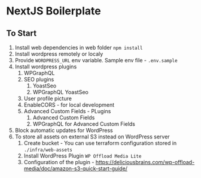 # NextJS Boilerplate

## To Start
1. Install web dependencies in web folder `npm install`
2. Install wordpress remotely or localy
3. Provide `WORDPRESS_URL` env variable. Sample env file - `.env.sample`
4. Install wordpress plugins
   1. WPGraphQL
   2. SEO plugins
      1. YoastSeo
      2. WPGraphQL YoastSeo
   3. User profile picture
   4. EnableCORS - for local development
   5. Advanced Custom Fields - PLugins
      1. Advanced Custom Fields
      2. WPGraphQL for Advanced Custom Fields
5. Block automatic updates for WordPress
6. To store all assets on external S3 instead on WordPress server
   1. Create bucket - You can use terraform configuration stored in `./infra/web-assets` 
   2. Install WordPress Plugin `WP Offload Media Lite`
   3. Configuration of the plugin - https://deliciousbrains.com/wp-offload-media/doc/amazon-s3-quick-start-guide/
